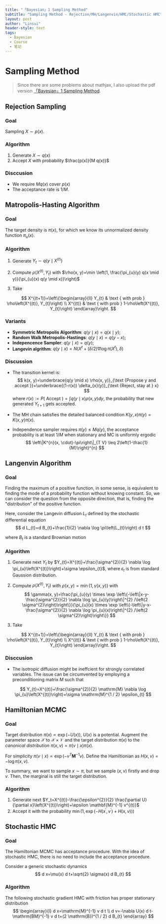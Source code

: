 ```yaml
---
title: "「Bayesian」1 Sampling Method"
subtitle: "Sampling Method - Rejection/MH/Langenvin/HMC/Stochastic HMC"
layout: post
author: "Linsui"
header-style: text
tags:
  - Bayesian
  - Course
  - 笔记
---
```


# Sampling Method

> Since there are some problems about mathjax, I also upload the pdf version <a href="https://denglinsui.github.io/pdf/Bayesian/01.pdf" target="_blank">「Bayesian」1 Sampling Method</a>.
>

## Rejection Sampling

### Goal

Sampling $X\sim p(x)$.

### Algorithm

1. Generate $X \sim q(x)$
2. Accept $X$ with probability $\frac{p(x)}{M q(x)}$

### Disccusion

- We require $Mq(x)$ cover $p(x)$
- The acceptance rate is $1/M$.

## Matropolis-Hasting Algorithm

### Goal

The target density is $\pi(x)$, for which we know its unnormalized density
function $\pi_u(x)$.

### Algorithm

1. Generate $Y_{t} \sim q\left(y \mid X^{(t)}\right)$

2. Compute $\rho\left(X^{(t)}, Y_{t}\right)$ with $\rho(x, y)=\min \left(1, \frac{\pi_{u}(y) q(x \mid y)}{\pi_{u}(x) q(y \mid x)}\right)$

3. Take

$$
  X^{(t+1)}=\left\{\begin{array}{ll}
  Y_{t} & \text { with prob } \rho\left(X^{(t)}, Y_{t}\right) \\
  X^{(t)} & \text { with prob } 1-\rho\left(X^{(t)}, Y_{t}\right)
  \end{array}\right.
$$

### Variants

- **Symmetric Metropolis Algorithm**: $q(y\mid x)=q(x\mid y)$;
- **Random Walk Metropolis-Hastings**: $q(y\mid x)=q(y-x)$;
- **Indepencence Sampler**: $q(y\mid x)=q(y)$;
- **Langevin algrithm**: $q(y\mid x)=N\left(X^t+(\delta / 2) \nabla \log \pi\left(X^{t}\right), \delta\right)$

### Discussion

- The transition kernel is:
  $$
  k(x, y)=\underbrace{q(y \mid x) \rho(x, y)}_{\text {Propose y and accept }}+\underbrace{(1-r(x)) \delta_{x}(y)}_{\text {Reject, stay at } x}
  $$
  where $r(x):=P(\text { Accept })=\int q(y \mid x) \rho(x, y) d y$, the probability that new generated $Y_{t+1}$ gets accepted.

- The MH chain satisfies the detailed balanced condition $K(y, x) \pi(y)=K(x, y) \pi(x)$.

- Independence sampler requires $\pi(y) \leq M q(y)$, the acceptance probability is at least $1/M$ when stationary and MC is uniformly ergodic
  $$
  \left\|K^{n}(x, \cdot)-\pi\right\|_{T V} \leq 2\left(1-\frac{1}{M}\right)^{n}
  $$

## Langenvin Algorithm

### Goal

Finding the maximum of a positive function, in some sense, is equivalent to finding the mode of a probability function without knowing constant. So, we can consider the question from the opposite direction, that is, finding the "distribution" of the positive function.

Here, consider the Langevin diffusion $L_t$ defined by the stochastic differential equation  
$$
d L_{t}=d B_{t}+\frac{1}{2} \nabla \log \pi\left(L_{t}\right) d t
$$


where $B_t$ is a standard Brownian motion

### Algorithm

1. Generate next $Y_{t}$ by $Y_{t}=X^{(t)}+\frac{\sigma^{2}}{2} \nabla \log \pi_{u}\left(X^{(t)}\right)+\sigma \epsilon_{t}$, where $\epsilon_t$ is from standard Gaussion distribution.

2. Compute $\rho\left(X^{(t)}, Y_{t}\right)$ with $\rho(x, y)=\min \{1, \gamma(x, y)\}$ with
   $$
   \gamma(x, y)=\frac{\pi_{u}(y) \times \exp \left\{-\left\|x-y-\frac{\sigma^{2}}{2} \nabla \log \pi_{u}(y)\right\|^{2} /\left(2 \sigma^{2}\right)\right\}}{\pi_{u}(x) \times \exp \left\{-\left\|y-x-\frac{\sigma^{2}}{2} \nabla \log \pi_{u}(x)\right\|^{2} /\left(2 \sigma^{2}\right)\right\}}
   $$

3. Take

$$
  X^{(t+1)}=\left\{\begin{array}{ll}
  Y_{t} & \text { with prob } \rho\left(X^{(t)}, Y_{t}\right) \\
  X^{(t)} & \text { with prob } 1-\rho\left(X^{(t)}, Y_{t}\right)
  \end{array}\right.
$$

### Disccusion

- The isotropic diffusion might be ineffcient for strongly correlated variables. The issue can be circumvented by employing a preconditioning matrix $M$ such that  

$$
Y_{t}=X^{(t)}+\frac{\sigma^{2}}{2} \mathrm{M} \nabla \log \pi_{u}\left(X^{(t)}\right)+\sigma \mathrm{M}^{1 / 2} \epsilon_{t}
$$

## Hamiltonian MCMC

### Goal

Target distribution $\pi(x)\propto\exp(-U(x))$, $U(x)$ is a potential. Augment the parameter space $\mathcal{X}$ to $\mathcal{X}\times\mathcal{V}$ and the target distribution $\pi(x)$ to the *canonical distribution* $\pi(x,v)=\pi(v\mid x)\pi(x)$. 

For simplicity $\pi(v \mid x) \propto \exp \left(-v^{T} \mathbf{M}^{-1} v\right)$. Define the Hamiltionian as $H(x, v)=-\log \pi(x, v)$.

To summary, we want to sample $x\sim\pi$, but we sample $(x,v)$ firstly and drop $v$. Then, the marginal is still the target distribution.

### Algorithm

1. Generate next $Y_t=X^{(t)}-\frac{\epsilon^{2}}{2} \frac{\partial U}{\partial x}\left(X^{(t)}\right)+\epsilon \mathbf{M}^{-1} v^{(t)}$
2. Accept it with the probability $\min \left(1, \exp \left(-H\left(x^{\prime}, v^{\prime}\right)+H(x, v)\right)\right)$

## Stochastic HMC

### Goal

The Hamiltonian MCMC has acceptance procedure. With the idea of stochastic HMC, there is no need to include the acceptance procedure.

Consider a generic stochastic dynamics
$$
d x=\mu(x) d t+\sqrt{2} \sigma(x) d B_{t}
$$

### Algorithm

The following stochastic gradient HMC with friction has proper stationary distribution  
$$
\begin{array}{l}
d x=\mathrm{M}^{-1} v d t \\
d v=-\nabla U(x) d t-\mathrm{BM}^{-1} v d t+(2 \mathrm{B})^{1 / 2} d B_{t}
\end{array}
$$

